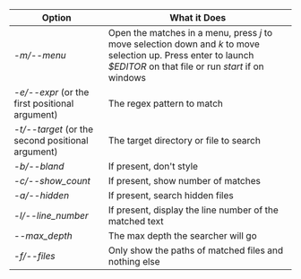 | Option |  What it Does |
|----| ---|
| *-m/--menu*| Open the matches in a menu, press *j* to move selection down and *k* to move selection up. Press enter to launch *$EDITOR* on that file or run *start* if on windows|
| *-e/--expr* (or the first positional argument) | The regex pattern to match |
| *-t/--target* (or the second positional argument) | The target directory or file to search |
| *-b/--bland* | If present, don't style|
| *-c/--show_count* | If present, show number of matches |
| *-a/--hidden* | If present, search hidden files |
| *-l/--line_number* |If present, display the line number of the matched text|
| *--max_depth* | The max depth the searcher will go |
| *-f/--files* | Only show the paths of matched files and nothing else |
